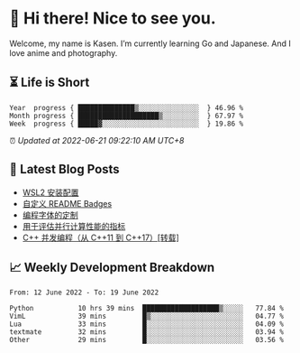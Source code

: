<h1>👋 Hi there! Nice to see you.</h1>

Welcome, my name is Kasen. I’m currently learning Go and Japanese. And I love anime and photography.


## ⏳ Life is Short

<!-- Start of Time Progress Bar -->
``` text
Year  progress { ██████████████▒░░░░░░░░░░░░░░░  } 46.96 %
Month progress { ████████████████████▒░░░░░░░░░  } 67.97 %
Week  progress { █████▓░░░░░░░░░░░░░░░░░░░░░░░░  } 19.86 %
```

⏰ *Updated at 2022-06-21 09:22:10 AM UTC+8*

<!-- End of Time Progress Bar -->

## 📝 Latest Blog Posts

<!-- BLOG-POST-LIST:START -->
- [WSL2 安装配置](https://blog.imkasen.com/wsl2-config.html)
- [自定义 README Badges](https://blog.imkasen.com/custom-readme-badges.html)
- [编程字体的定制](https://blog.imkasen.com/coding-fonts-configuration.html)
- [用于评估并行计算性能的指标](https://blog.imkasen.com/parallel-performance-metrics.html)
- [C++ 并发编程（从 C++11 到 C++17）[转载]](https://blog.imkasen.com/cpp-concurrency.html)
<!-- BLOG-POST-LIST:END -->

## 📈 Weekly Development Breakdown

<!--START_SECTION:waka-->

```text
From: 12 June 2022 - To: 19 June 2022

Python           10 hrs 39 mins  ███████████████████▒░░░░░   77.84 %
VimL             39 mins         █▒░░░░░░░░░░░░░░░░░░░░░░░   04.77 %
Lua              33 mins         █░░░░░░░░░░░░░░░░░░░░░░░░   04.09 %
textmate         32 mins         █░░░░░░░░░░░░░░░░░░░░░░░░   03.94 %
Other            29 mins         █░░░░░░░░░░░░░░░░░░░░░░░░   03.56 %
```

<!--END_SECTION:waka-->
